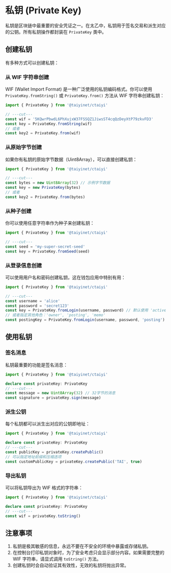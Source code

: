 # 私钥 (Private Key)

私钥是区块链中最重要的安全凭证之一。在太乙中，私钥用于签名交易和派生对应的公钥。所有私钥操作都封装在 `PrivateKey` 类中。

## 创建私钥

有多种方式可以创建私钥：

### 从 WIF 字符串创建

WIF (Wallet Import Format) 是一种广泛使用的私钥编码格式。你可以使用 `PrivateKey.fromString()` 或 `PrivateKey.from()` 方法从 WIF 字符串创建私钥：

```typescript twoslash
import { PrivateKey } from '@taiyinet/ctaiyi'

// ---cut---
const wif = '5KQwrPbwdL6PhXujxW37FSSQZ1JiwsST4cqQzDeyXtP79zkvFD3'
const key = PrivateKey.fromString(wif)
// 或者
const key2 = PrivateKey.from(wif)
```

### 从原始字节创建

如果你有私钥的原始字节数据（Uint8Array），可以直接创建私钥：

```typescript twoslash
import { PrivateKey } from '@taiyinet/ctaiyi'

// ---cut---
const bytes = new Uint8Array(32) // 示例字节数据
const key = new PrivateKey(bytes)
// 或者
const key2 = PrivateKey.from(bytes)
```

### 从种子创建

你可以使用任意字符串作为种子来创建私钥：

```typescript twoslash
import { PrivateKey } from '@taiyinet/ctaiyi'

// ---cut---
const seed = 'my-super-secret-seed'
const key = PrivateKey.fromSeed(seed)
```

### 从登录信息创建

可以使用用户名和密码创建私钥，这在钱包应用中特别有用：

```typescript twoslash
import { PrivateKey } from '@taiyinet/ctaiyi'

// ---cut---
const username = 'alice'
const password = 'secret123'
const key = PrivateKey.fromLogin(username, password) // 默认使用 'active' 角色
// 或者指定其他角色：'owner', 'posting', 'memo'
const postingKey = PrivateKey.fromLogin(username, password, 'posting')
```

## 使用私钥

### 签名消息

私钥最重要的功能是签名消息：

```typescript twoslash
import { PrivateKey } from '@taiyinet/ctaiyi'

declare const privateKey: PrivateKey
// ---cut---
const message = new Uint8Array(32) // 32字节的消息
const signature = privateKey.sign(message)
```

### 派生公钥

每个私钥都可以派生出对应的公钥即地址：

```typescript twoslash
import { PrivateKey } from '@taiyinet/ctaiyi'

declare const privateKey: PrivateKey
// ---cut---
const publicKey = privateKey.createPublic()
// 可以指定地址前缀和压缩选项
const customPublicKey = privateKey.createPublic('TAI', true)
```

### 导出私钥

可以将私钥导出为 WIF 格式的字符串：

```typescript twoslash
import { PrivateKey } from '@taiyinet/ctaiyi'

declare const privateKey: PrivateKey
// ---cut---
const wif = privateKey.toString()
```

## 注意事项

1. 私钥是极其敏感的信息，永远不要在不安全的环境中暴露或存储私钥。
2. 在控制台打印私钥对象时，为了安全考虑只会显示部分内容。如果需要完整的 WIF 字符串，请显式调用 `toString()` 方法。
3. 创建私钥时会自动验证其有效性，无效的私钥将抛出异常。
